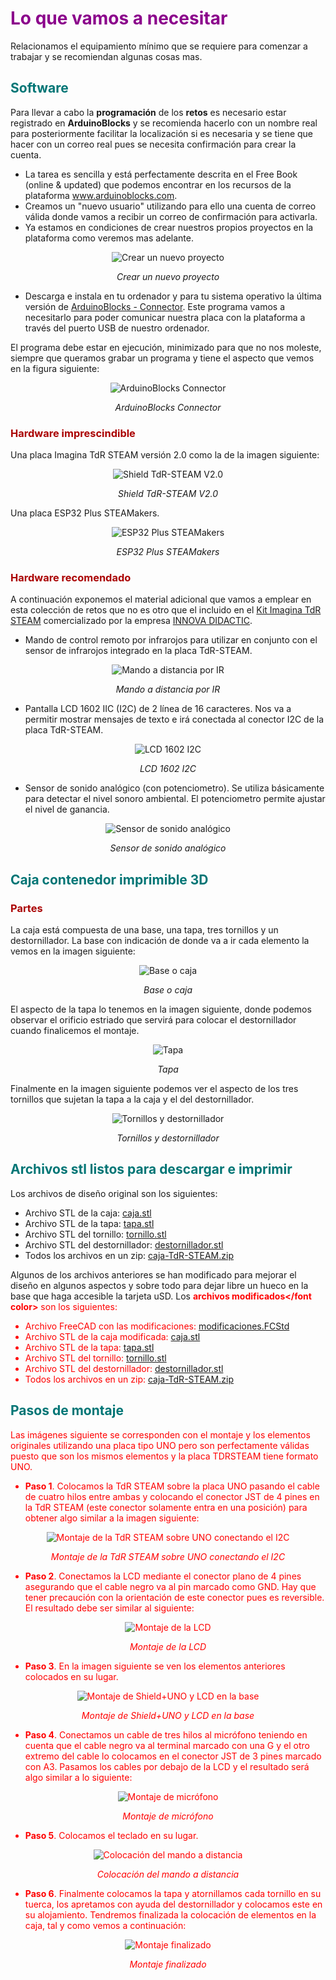 # <FONT COLOR=#8B008B>Lo que vamos a necesitar</font>
Relacionamos el equipamiento mínimo que se requiere para comenzar a trabajar y se recomiendan algunas cosas mas.

## <FONT COLOR=#007575>Software</font>
Para llevar a cabo la **programación** de los **retos** es necesario estar registrado en **ArduinoBlocks** y se recomienda hacerlo con un nombre real para posteriormente facilitar la localización si es necesaria y se tiene que hacer con un correo real pues se necesita confirmación para crear la cuenta.

* La tarea es sencilla y está perfectamente descrita en el Free Book (online & updated) que podemos encontrar en los recursos de la plataforma www.arduinoblocks.com.
* Creamos un "nuevo usuario" utilizando para ello una cuenta de correo válida donde vamos a recibir un correo de confirmación para activarla.
* Ya estamos en condiciones de crear nuestros propios proyectos en la plataforma como veremos mas adelante.

<center>

![Crear un nuevo proyecto](./img/img/inicio/nuevo-proyecto.png)

*Crear un nuevo proyecto*

</center>

* Descarga e instala en tu ordenador y para tu sistema operativo la última versión de [ArduinoBlocks - Connector](http://www.arduinoblocks.com/web/site/abconnector5). Este programa vamos a necesitarlo para poder comunicar nuestra placa con la plataforma a través del puerto USB de nuestro ordenador.

El programa debe estar en ejecución, minimizado para que no nos moleste, siempre que queramos grabar un programa y tiene el aspecto que vemos en la figura siguiente:

<center>

![ArduinoBlocks Connector](./img/img/inicio/AB.png)

*ArduinoBlocks Connector*

</center>

### <FONT COLOR=#AA0000>Hardware imprescindible</font>
Una placa Imagina TdR STEAM versión 2.0 como la de la imagen siguiente:

<center>

![Shield TdR-STEAM V2.0](./img/img/inicio/TdR-STEAM.png)

*Shield TdR-STEAM V2.0*

</center>

Una placa ESP32 Plus STEAMakers.

<center>

![ESP32 Plus STEAMakers](./img/img/inicio/ESP32_STEAMakers.png)

*ESP32 Plus STEAMakers*

</center>

### <FONT COLOR=#AA0000>Hardware recomendado</font>
A continuación exponemos el material adicional que vamos a emplear en esta colección de retos que no es otro que el incluido en el [Kit Imagina TdR STEAM](https://shop.innovadidactic.com/es/para-centros-educativos/1445-kit-imagina-tdr-steam-basado-en-arduino.html) comercializado por la empresa [INNOVA DIDACTIC](https://shop.innovadidactic.com/es/).

* Mando de control remoto por infrarojos para utilizar en conjunto con el sensor de infrarojos integrado en la placa TdR-STEAM.

<center>

![Mando a distancia por IR](./img/img/inicio/mando-IR.png)

*Mando a distancia por IR*

</center>

* Pantalla LCD 1602 IIC (I2C) de 2 línea de 16 caracteres. Nos va a permitir mostrar mensajes de texto e irá conectada al conector I2C de la placa TdR-STEAM.

<center>

![LCD 1602 I2C](./img/img/inicio/LCD1602.png)

*LCD 1602 I2C*

</center>

* Sensor de sonido analógico (con potenciometro). Se utiliza básicamente para detectar el nivel sonoro ambiental. El potenciometro permite ajustar el nivel de ganancia.

<center>

![Sensor de sonido analógico](./img/img/inicio/Microfono.png)

*Sensor de sonido analógico*

</center>

## <FONT COLOR=#007575>Caja contenedor imprimible 3D</font>

### <FONT COLOR=#AA0000>Partes</font>
La caja está compuesta de una base, una tapa, tres tornillos y un destornillador. La base con indicación de donde va a ir cada elemento la vemos en la imagen siguiente:

<center>

![Base o caja](../img/img/inicio/caja.png)

*Base o caja*

</center>

El aspecto de la tapa lo tenemos en la imagen siguiente, donde podemos observar el orificio estriado que servirá para colocar el destornillador cuando finalicemos el montaje.

<center>

![Tapa](../img/img/inicio/tapa.png)

*Tapa*

</center>

Finalmente en la imagen siguiente podemos ver el aspecto de los tres tornillos que sujetan la tapa a la caja y el del destornillador.

<center>

![Tornillos y destornillador](../img/img/inicio/tornillo-destornillador.png)

*Tornillos y destornillador*

</center>

## <FONT COLOR=#007575>**Archivos stl listos para descargar e imprimir**</font>
Los archivos de diseño original son los siguientes:

* Archivo STL de la caja: [caja.stl](caja-TdR-STEAM/caja.stl)
* Archivo STL de la tapa: [tapa.stl](caja-TdR-STEAM/tapa.stl)
* Archivo STL del tornillo: [tornillo.stl](caja-TdR-STEAM/tornillo.stl)
* Archivo STL del destornillador: [destornillador.stl](caja-TdR-STEAM/destornillador.stl)
* Todos los archivos en un zip: [caja-TdR-STEAM.zip](caja-TdR-STEAM/caja-TdR-STEAM.zip)

Algunos de los archivos anteriores se han modificado para mejorar el diseño en algunos aspectos y sobre todo para dejar libre un hueco en la base que haga accesible la tarjeta uSD. Los <font color=#FF0000><b>archivos modificados</font color></b> son los siguientes:

* Archivo FreeCAD con las modificaciones: [modificaciones.FCStd](caja-TdR-STEAM/modificada/modificaciones.FCStd)
* Archivo STL de la caja modificada: [caja.stl](./caja-TdR-STEAM/modificada/caja.stl)
* Archivo STL de la tapa: [tapa.stl](./caja-TdR-STEAM/modificada/tapa.stl)
* Archivo STL del tornillo: [tornillo.stl](./caja-TdR-STEAM/modificada/tornillo.stl)
* Archivo STL del destornillador: [destornillador.stl](./caja-TdR-STEAM/modificada/destornillador.stl)
* Todos los archivos en un zip: [caja-TdR-STEAM.zip](./caja-TdR-STEAM/modificada/modificada.zip)

## <FONT COLOR=#007575>**Pasos de montaje**</font>
Las imágenes siguiente se corresponden con el montaje y los elementos originales utilizando una placa tipo UNO pero son perfectamente válidas puesto que son los mismos elementos y la placa TDRSTEAM tiene formato UNO.

* **Paso 1**. Colocamos la TdR STEAM sobre la placa UNO pasando el cable de cuatro hilos entre ambas y colocando el conector JST de 4 pines en la TdR STEAM (este conector solamente entra en una posición) para obtener algo similar a la imagen siguiente:

<center>

![Montaje de la TdR STEAM sobre UNO conectando el I2C](../img/img/inicio/montaje-paso-1.jpeg)

*Montaje de la TdR STEAM sobre UNO conectando el I2C*

</center>

* **Paso 2**. Conectamos la LCD mediante el conector plano de 4 pines asegurando que el cable negro va al pin marcado como GND. Hay que tener precaución con la orientación de este conector pues es reversible. El resultado debe ser similar al siguiente:

<center>

![Montaje de la LCD](../img/img/inicio/montaje-paso-2.jpeg)

*Montaje de la LCD*

</center>

* **Paso 3**. En la imagen siguiente se ven los elementos anteriores colocados en su lugar.

<center>

![Montaje de Shield+UNO y LCD en la base](../img/img/inicio/montaje-paso-3.jpeg)

*Montaje de Shield+UNO y LCD en la base*

</center>

* **Paso 4**. Conectamos un cable de tres hilos al micrófono teniendo en cuenta que el cable negro va al terminal marcado con una G y el otro extremo del cable lo colocamos en el conector JST de 3 pines marcado con A3. Pasamos los cables por debajo de la LCD y el resultado será algo similar a lo siguiente:

<center>

![Montaje de micrófono](../img/img/inicio/montaje-paso-4.jpeg)

*Montaje de micrófono*

</center>

* **Paso 5**. Colocamos el teclado en su lugar.

<center>

![Colocación del mando a distancia](../img/img/inicio/montaje-paso-5.jpeg)

*Colocación del mando a distancia*

</center>

* **Paso 6**. Finalmente colocamos la tapa y atornillamos cada tornillo en su tuerca, los apretamos con ayuda del destornillador y colocamos este en su alojamiento. Tendremos finalizada la colocación de elementos en la caja, tal y como vemos a continuación:

<center>

![Montaje finalizado](../img/img/inicio/montaje-paso-6.png)

*Montaje finalizado*

</center>
